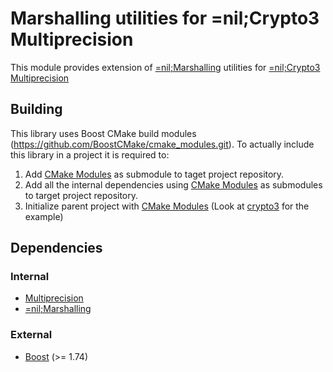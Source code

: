 # Marshalling utilities for =nil;Crypto3 Multiprecision 

This module provides extension of [=nil;Marshalling](https://github.com/NilFoundation/marshalling) utilities for [=nil;Crypto3 Multiprecision](https://github.com/NilFoundation/crypto3-multiprecision)

## Building

This library uses Boost CMake build modules (https://github.com/BoostCMake/cmake_modules.git). To actually include this
library in a project it is required to:

1. Add [CMake Modules](https://github.com/BoostCMake/cmake_modules.git) as submodule to taget project repository.
2. Add all the internal dependencies using [CMake Modules](https://github.com/BoostCMake/cmake_modules.git) as
   submodules to target project repository.
3. Initialize parent project with [CMake Modules](https://github.com/BoostCMake/cmake_modules.git) (Look
   at [crypto3](https://github.com/nilfoundation/crypto3.git) for the example)

## Dependencies

### Internal

* [Multiprecision](https://github.com/nilfoundation/crypto3-multiprecision.git)
* [=nil;Marshalling](https://github.com/NilFoundation/marshalling)

### External

* [Boost](https://boost.org) (>= 1.74)
